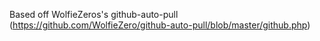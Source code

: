 



Based off WolfieZeros's github-auto-pull (https://github.com/WolfieZero/github-auto-pull/blob/master/github.php)